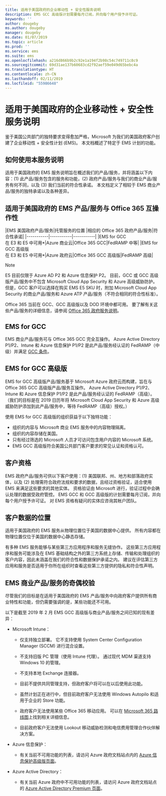 ```yaml
---
title: 适用于美国政府的企业移动性 + 安全性服务说明
description: EMS GCC 高级版计划需要每月订阅，并向每个用户授予许可证。
keywords: ''
author: dougeby
ms.author: dougeby
manager: dougeby
ms.date: 01/07/2019
ms.topic: article
ms.prod: ''
ms.service: ems
ms.suite: ems
ms.openlocfilehash: a216d866b9b2c92e1a194f2b98c54c749711c8c9
ms.sourcegitcommit: 69d31ae137b60683cd2f92aef59e049d65bebc4a
ms.translationtype: HT
ms.contentlocale: zh-CN
ms.lasthandoff: 02/11/2019
ms.locfileid: "55986648"
---
```

# <a name="enterprise-mobility--security-for-us-government-service-description"></a>适用于美国政府的企业移动性 + 安全性服务说明 
鉴于美国公共部门的独特要求变得愈加严格，Microsoft 为我们的美国政府客户创建了企业移动性 + 安全性计划 (EMS)。 本文档概述了特定于 EMS 计划的功能。  

## <a name="how-to-use-this-service-description"></a>如何使用本服务说明 
适用于美国政府的 EMS 服务说明旨在概述我们的产品/服务，并将涵盖以下内容：(1) 此产品/服务包含的服务和功能，(2) 政府产品/服务与我们的商业产品/服务有何不同，以及 (3) 我们当前的符合性承诺。 本文档定义了相较于 EMS 商业产品/服务的独特承诺以及各种差异。  

## <a name="ems-offers-for-us-government-and-office-365-interoperability"></a>适用于美国政府的 EMS 产品/服务与 Office 365 互操作性 

|EMS 美国政府产品/服务|托管服务的位置 |相应的 Office 365 政府产品/服务|符合性承诺|
|-----------|-----------|-----------|
|EMS for GCC</br>在 E3 和 E5 中可用*|Azure 商业云|Office 365 GCC|FedRAMP 中等|
|EMS for GCC 高级版</br>在 E3 和 E5 中可用*|Azure 政府云|Office 365 GCC 高级版|FedRAMP 高级| 

> [!Note]    
> E5 目前仅限于 Azure AD P2 和 Azure 信息保护 P2。  目前，GCC 或 GCC 高级版产品/服务中不包含 Microsoft Cloud App Security 和 Azure 高级威胁防护。  但是，GCC 客户可以选择在购买 EMS E5 SKU 时，附加 Microsoft Cloud App Security 的商业产品/服务和 Azure ATP 产品/服务（不符合相同的符合性标准）。

Office 365 当前在 GCC、GCC 高级版以及 DOD 环境中都可用。 要了解有关这些产品/服务的详细信息，请参阅 [Office 365 政府服务说明](/office365/servicedescriptions/office-365-platform-service-description/office-365-us-government/office-365-us-government)。 

## <a name="ems-for-gcc"></a>EMS for GCC

EMS 商业产品/服务可与 Office 365 GCC 完全互操作。  Azure Active Directory P1/P2、Intune 和 Azure 信息保护 P1/P2 是此产品/服务经认证的 FedRAMP（中级）并满足 [GCC 条件](/office365/servicedescriptions/office-365-platform-service-description/office-365-us-government/gcc)。

## <a name="ems-for-gcc-high"></a>EMS for GCC 高级版

EMS for GCC 高级版产品/服务基于 Microsoft Azure 政府云而构建，旨在与 Office 365 GCC 高级版产品/服务互操作。 Azure Active Directory P1/P2、Intune 和 Azure 信息保护 P1/P2 是此产品/服务经认证的 FedRAMP（高级）。 （我们的目标是在 2019 日历年将 Microsoft Cloud App Security 和 Azure 高级威胁防护添加到此产品/服务中，等待 FedRAMP（高级）授权。）

使用 EMS for GCC 高级版的组织获益于以下独特功能：
* 组织的内容与 Microsoft 商业 EMS 服务中的内容物理隔离。
* 组织的内容存储在美国。
* 只有经过筛选的 Microsoft 人员才可访问包含用户内容的 Microsoft 系统。
* EMS GCC 高级版符合美国公共部门客户要求的常见认证和资格认可。

## <a name="customer-eligibility"></a>客户资格 
EMS 政府产品/服务可供以下客户使用：(1) 美国联邦、州、地方和部落政府实体，以及 (2) 处理需符合政府法规和要求的数据，且经过资格验证，适合使用 EMS 来满足这些要求的其他实体。 资格验证由 Microsoft 进行，验证过程中会确认处理的数据受政府管控。 EMS GCC 和 GCC 高级版的计划需要每月订阅，并向每个用户授予许可证。 对 EMS 资格有疑问的实体应咨询其帐户团队。  

## <a name="location-of-customer-data"></a>客户数据的位置 
适用于美国政府的 EMS 服务从物理位置位于美国的数据中心提供。 所有内容都在物理位置仅位于美国的数据中心静态存储。  

有多种 EMS 服务能够与某些第三方应用程序和服务无缝协作。 这些第三方应用程序和服务可能涉及在 EMS 基础结构之外的第三方系统上存储、传输和处理组织的客户内容，因此未涵盖在我们的符合性和数据保护承诺之内。 建议在评估第三方应用和服务是否适用于你所在组织时查看这些第三方提供的隐私和符合性声明。

## <a name="parity-with-ems-commercial-offerings"></a>EMS 商业产品/服务的奇偶校验 
尽管我们的目标是在适用于美国政府的 EMS 产品/服务中向政府客户提供所有商业特性和功能，但仍需要强调的是，某些功能还不可用。  
    
以下是截至 2019 年 2 月 EMS GCC 高级版与商业产品/服务之间已知的现有差异：  

- Microsoft Intune：

  - 仅支持独立部署。 它不支持使用 System Center Configuration Manager (SCCM) 进行混合设置。

  - 不支持旧版 PC 管理（使用 Intune 代理）。 通过现代 MDM 渠道支持 Windows 10 的管理。

  - 不支持本地 Exchange 连接器。

  - 目前不提供共同管理支持，但政府客户将可以在以后使用此功能。

  - 虽然计划正在进行中，但目前政府客户无法使用 Windows Autopilo 和适用于企业的 Store 功能。

  - 政府客户无法使用某些 Office 365 移动应用。  可以在 [Microsoft 365 路线图](https://www.microsoft.com/microsoft-365/roadmap)上找到相关详细信息。

  - 目前政府客户无法使用 Lookout 移动威胁检测和电信费用管理合作伙伴解决方案。

- Azure 信息保护：

  - 有关当前不可用功能的列表，请访问 Azure 政府文档站点内的 [Azure 信息保护高级版页面](ems-aip-premium-govt-service-description.md)。

- Azure Active Directory：

  - 有关当前 Azure 政府中不可用功能的列表，请访问 Azure 政府文档站点的 [Azure Active Directory Premium 页面](/azure/azure-government/documentation-government-services-securityandidentity#azure-active-directory-premium-p1-and-p2)。
